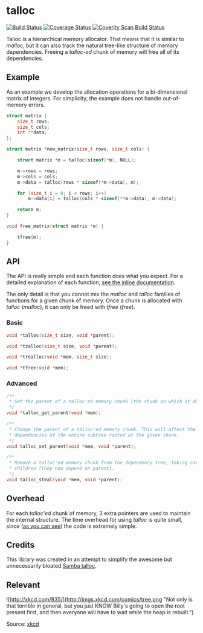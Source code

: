 # talloc
[![Build Status](https://travis-ci.org/esneider/talloc.svg?branch=master)](https://travis-ci.org/esneider/talloc)
[![Coverage Status](https://img.shields.io/coveralls/esneider/talloc.svg)](https://coveralls.io/r/esneider/talloc?branch=master)
[![Coverity Scan Build Status](https://scan.coverity.com/projects/2438/badge.svg)](https://scan.coverity.com/projects/2438)

Talloc is a hierarchical memory allocator. That means that it is similar to
*malloc*, but it can also track the natural tree-like structure of memory
dependencies. Freeing a *talloc-ed* chunk of memory will free all of its
dependencies.

## Example

As an example we develop the allocation operations for a bi-dimensional matrix
of integers. For simplicity, the example does not handle out-of-memory errors.

```c
struct matrix {
    size_t rows;
    size_t cols;
    int **data;
};

struct matrix *new_matrix(size_t rows, size_t cols) {

    struct matrix *m = talloc(sizeof(*m), NULL);

    m->rows = rows;
    m->cols = cols;
    m->data = talloc(rows * sizeof(*m->data), m);

    for (size_t i = 0; i < rows; i++)
        m->data[i] = talloc(cols * sizeof(**m->data), m->data);

    return m;
}

void free_matrix(struct matrix *m) {

    tfree(m);
}
```

## API

The API is really simple and each function does what you expect. For a detailed
explanation of each function, [see the inline
documentation](https://github.com/esneider/talloc/blob/master/talloc.h).

The only detail is that you cannot mix the *malloc* and *talloc* families of
functions for a given chunk of memory. Once a chunk is allocated with *talloc*
(*malloc*), it can only be freed with *tfree* (*free*).

### Basic

```c
void *talloc(size_t size, void *parent);

void *tzalloc(size_t size, void *parent);

void *trealloc(void *mem, size_t size);

void *tfree(void *mem);
```

### Advanced

```c
/**
 * Get the parent of a talloc'ed memory chunk (the chunk on which it depends).
 */
void *talloc_get_parent(void *mem);

/**
 * Change the parent of a talloc'ed memory chunk. This will affect the
 * dependencies of the entire subtree rooted at the given chunk.
 */
void talloc_set_parent(void *mem, void *parent);

/**
 * Remove a talloc'ed memory chunk from the dependency tree, taking care of its
 * children (they now depend on parent).
 */
void talloc_steal(void *mem, void *parent);
```

## Overhead

For each *talloc'ed* chunk of memory, 3 extra pointers are used to maintain the
internal structure. The time overhead for using *talloc* is quite small, since
([as you can see](https://github.com/esneider/talloc/blob/master/talloc.c)) the
code is extremely simple.

## Credits

This library was created in an attempt to simplify the awesome but
unnecessarily bloated [Samba talloc](http://talloc.samba.org/).

## Relevant

![http://xkcd.com/835/](http://imgs.xkcd.com/comics/tree.png "Not only is that terrible in general, but you just KNOW Billy's going to open the root present first, and then everyone will have to wait while the heap is rebuilt.")

Source: [xkcd](http://xkcd.com/835/)


